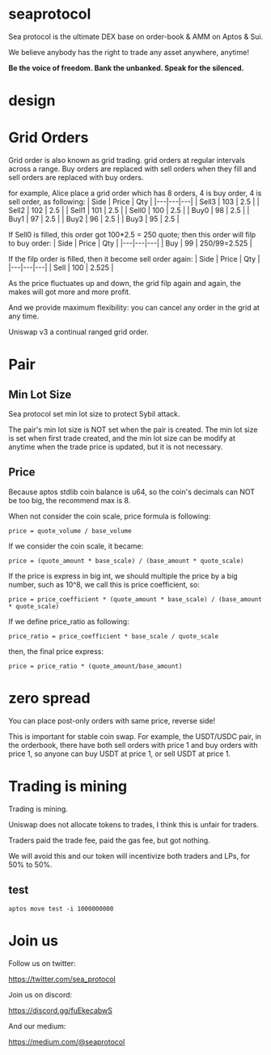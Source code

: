 # seaprotocol
Sea protocol is the ultimate DEX base on order-book & AMM on Aptos & Sui.

We believe anybody has the right to trade any asset anywhere, anytime!

**Be the voice of freedom. Bank the unbanked. Speak for the silenced.**

# design

# Grid Orders

Grid order is also known as grid trading. grid orders at regular intervals across a range. Buy orders are replaced with sell orders when they fill and sell orders are replaced with buy orders.

for example, Alice place a grid order which has 8 orders, 4 is buy order, 4 is sell order, as following:
| Side  | Price  | Qty  | 
|---|---|---|
| Sell3  | 103  | 2.5  |
| Sell2  | 102  | 2.5  |
| Sell1  | 101  | 2.5  |
| Sell0  | 100  | 2.5  |
| Buy0  |  98 | 2.5  |
| Buy1  |  97 |  2.5 |
| Buy2  |  96 | 2.5  |
| Buy3  |  95 |  2.5 |

If Sell0 is filled, this order got 100*2.5 = 250 quote; then this order will filp to buy order:
| Side  | Price  | Qty  | 
|---|---|---|
| Buy  | 99  | 250/99=2.525  |

If the filp order is filled, then it become sell order again:
| Side  | Price  | Qty  | 
|---|---|---|
| Sell  | 100  | 2.525  |

As the price fluctuates up and down, the grid filp again and again, the makes will got more and more profit.

And we provide maximum flexibility: you can cancel any order in the grid at any time.

Uniswap v3 a continual ranged grid order.

# Pair

## Min Lot Size

Sea protocol set min lot size to protect Sybil attack.

The pair's min lot size is NOT set when the pair is created. The min lot size is set when first trade created, and the min lot size can be modify at anytime when the trade price is updated, but it is not necessary.

## Price

Because aptos stdlib coin balance is u64, so the coin's decimals can NOT be too big, the recommend max is 8.

When not consider the coin scale, price formula is following:
```
price = quote_volume / base_volume
```

If we consider the coin scale, it became:
```
price = (quote_amount * base_scale) / (base_amount * quote_scale)
```

If the price is express in big int, we should multiple the price by a big number, such as 10^8, we call this is price coefficient, so:

```
price = price_coefficient * (quote_amount * base_scale) / (base_amount * quote_scale)
```

If we define price_ratio as following:
```
price_ratio = price_coefficient * base_scale / quote_scale
```

then, the final price express:
```
price = price_ratio * (quote_amount/base_amount)
```

# zero spread

You can place post-only orders with same price, reverse side!

This is important for stable coin swap. For example, the USDT/USDC pair, in the orderbook, there have both sell orders with price 1 and buy orders with price 1, so anyone can buy USDT at price 1, or sell USDT at price 1.

# Trading is mining

Trading is mining.

Uniswap does not allocate tokens to trades, I think this is unfair for traders. 

Traders paid the trade fee, paid the gas fee, but got nothing.

We will avoid this and our token will incentivize both traders and LPs, for 50% to 50%.


## test

```
aptos move test -i 1000000000
```

# Join us

Follow us on twitter:

https://twitter.com/sea_protocol

Join us on discord:

https://discord.gg/fuEkecabwS

And our medium:

https://medium.com/@seaprotocol

